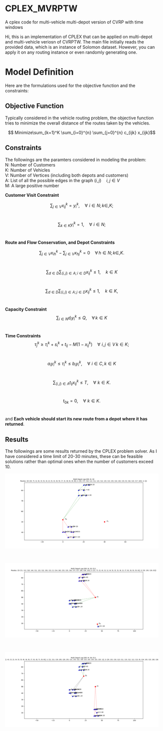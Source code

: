 # CPLEX_MVRPTW
A cplex code for multi-vehicle multi-depot version of CVRP with time windows

Hi, this is an implementation of CPLEX that can be applied on multi-depot and multi-vehicle veriosn of CVRPTW. The main file initially reads the provided data, which is an instance of Solomon dataset. However, you can apply it on any routing instance or even randomly generating one. 

# Model Definition
Here are the formulations used for the objective function and the constraints:

## Objective Function
Typically considered in the vehicle routing problem, the objective function tries to minimize the overall distance of the routes taken by the vehicles. 

$$ Minimize\sum_{k=1}^K \sum_{i=0}^{n} \sum_{j=0}^{n} c_{ijk} x_{ijk}$$

## Constraints <br>
The followings are the paramters considered in modeling the problem: <br>
N: Number of Customers <br>
K: Number of Vehicles <br>
V: Number of Vertices (including both depots and customers) <br>
A: List of all the possible edges in the graph $(i, j) \quad i, j \in V$ <br>
M: A large positive number <br>

**Customer Visit Constraint** <br>

$$\sum_{j \in V }  x_{ij}^{k} = y_{i}^{k}, \quad \forall \, \,  i \in N; \, k \in,  K;$$ <br>

$$\sum_{k \in K } y_{i}^{k} = 1, \quad \forall \, \,  i \in N;$$ <br>


**Route and Flow Conservation, and Depot Constraints** <br>

$$\sum_{j \in V }  x_{ih}^{k} - \sum_{j \in V }  x_{hj}^{k} = 0 \quad \forall \,  h \in N; \, k \in, K.$$ <br>

$$\sum_{d \in D} \sum_{(i,j) \in A; i \in D}  x_{ij}^{k} \leq 1, \quad k \in K$$ <br>

$$\sum_{d \in D} \sum_{(i,j) \in A; j \in D}  x_{ij}^{k} \leq 1, \quad k \in K,$$ <br>

**Capacity Constraint**<br>
$$\sum_{i \in N} d_i y_{i}^{k} \leq Q, \quad \forall \, k \in K$$<br>

**Time Constraints**<br>
$$\tau_{j}^{k} \geq \tau_{i}^{k} + s_{i}^{k} + t_{ij} - M(1 - x_{ij}^{k}) \quad \forall \, \, i, j \in V \, k \in K;$$<br>

$$a_i y_{i}^{k} \leq \tau_{i}^{k} \leq b_i y_{i}^{k}, \quad \forall \, \, i \in C, k \in K$$<br>

$$\sum_{(i,j) \in A} t_{ij} x_{ij}^{k} \leq T, \quad \forall \, \, k \in K.$$<br>

$$t_{0k} = 0, \quad \forall \, \, k \in K.$$<br>

and **Each vehicle should start its new route from a depot where it has returned**.<br>

## Results
The followings are some results returned by the CPLEX problem solver. As I have considered a time limit of 20-30 minutes, these can be feasible solutions rather than optimal ones when the number of customers exceed 10.

![Result for 18 customers, 3 vehicles and 2 depots](https://github.com/NM001007/CPLEX_MVRPTW/blob/main/MVRPTW_Results/MDMVRP_18_3_2.png)

<br>

![Result for 20 customers, 3 vehicles and 2 depots](https://github.com/NM001007/CPLEX_MVRPTW/blob/main/MVRPTW_Results/MDMVRP_20_3_2.png)

<br>

![Result for 25 customers, 3 vehicles and 2 depots](https://github.com/NM001007/CPLEX_MVRPTW/blob/main/MVRPTW_Results/MDMVRP_25_3_2.png)




